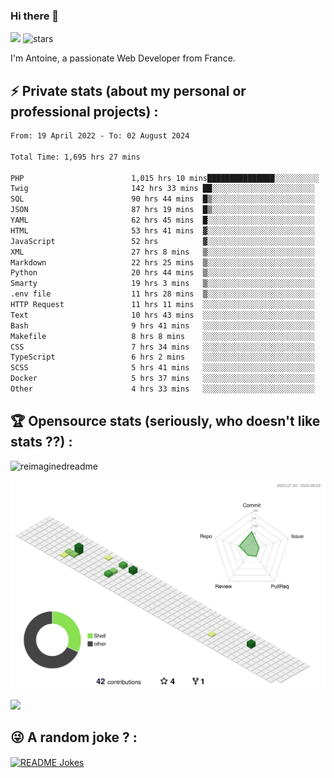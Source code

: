### Hi there 👋

![](https://komarev.com/ghpvc/?username=niotna)
<img src="https://img.shields.io/github/stars/niotna?label=Stars" alt="stars">

I'm Antoine, a passionate Web Developer from France.

## :zap: Private stats (about my personal or professional projects) : 

<!--START_SECTION:waka-->

```txt
From: 19 April 2022 - To: 02 August 2024

Total Time: 1,695 hrs 27 mins

PHP                        1,015 hrs 10 mins███████████████░░░░░░░░░░   59.88 %
Twig                       142 hrs 33 mins ██░░░░░░░░░░░░░░░░░░░░░░░   08.41 %
SQL                        90 hrs 44 mins  █▒░░░░░░░░░░░░░░░░░░░░░░░   05.35 %
JSON                       87 hrs 19 mins  █▒░░░░░░░░░░░░░░░░░░░░░░░   05.15 %
YAML                       62 hrs 45 mins  █░░░░░░░░░░░░░░░░░░░░░░░░   03.70 %
HTML                       53 hrs 41 mins  ▓░░░░░░░░░░░░░░░░░░░░░░░░   03.17 %
JavaScript                 52 hrs          ▓░░░░░░░░░░░░░░░░░░░░░░░░   03.07 %
XML                        27 hrs 8 mins   ▒░░░░░░░░░░░░░░░░░░░░░░░░   01.60 %
Markdown                   22 hrs 25 mins  ▒░░░░░░░░░░░░░░░░░░░░░░░░   01.32 %
Python                     20 hrs 44 mins  ▒░░░░░░░░░░░░░░░░░░░░░░░░   01.22 %
Smarty                     19 hrs 3 mins   ▒░░░░░░░░░░░░░░░░░░░░░░░░   01.12 %
.env file                  11 hrs 28 mins  ▒░░░░░░░░░░░░░░░░░░░░░░░░   00.68 %
HTTP Request               11 hrs 11 mins  ░░░░░░░░░░░░░░░░░░░░░░░░░   00.66 %
Text                       10 hrs 43 mins  ░░░░░░░░░░░░░░░░░░░░░░░░░   00.63 %
Bash                       9 hrs 41 mins   ░░░░░░░░░░░░░░░░░░░░░░░░░   00.57 %
Makefile                   8 hrs 8 mins    ░░░░░░░░░░░░░░░░░░░░░░░░░   00.48 %
CSS                        7 hrs 34 mins   ░░░░░░░░░░░░░░░░░░░░░░░░░   00.45 %
TypeScript                 6 hrs 2 mins    ░░░░░░░░░░░░░░░░░░░░░░░░░   00.36 %
SCSS                       5 hrs 41 mins   ░░░░░░░░░░░░░░░░░░░░░░░░░   00.34 %
Docker                     5 hrs 37 mins   ░░░░░░░░░░░░░░░░░░░░░░░░░   00.33 %
Other                      4 hrs 33 mins   ░░░░░░░░░░░░░░░░░░░░░░░░░   00.27 %
```

<!--END_SECTION:waka-->

## :trophy: Opensource stats (seriously, who doesn't like stats ??) : 

<!---
[![Top Langs](https://github-readme-stats.vercel.app/api/top-langs/?username=niotna)](https://github.com/anuraghazra/github-readme-stats) 
-->
<img src="https://myreadme.vercel.app/api/embed/niotna?panels=userstatistics,toprepositories,toplanguages,commitgraph" alt="reimaginedreadme" />

![](./profile-3d-contrib/profile-green-animate.svg)

<img src="https://github-profile-trophy.vercel.app/?username=niotna&theme=juicyfresh&no-bg=true" />

## :stuck_out_tongue_winking_eye: A random joke ? : 

<a href="https://readme-jokes.vercel.app"><img align="center" src="https://readme-jokes.vercel.app/api" alt="README Jokes"></a>
